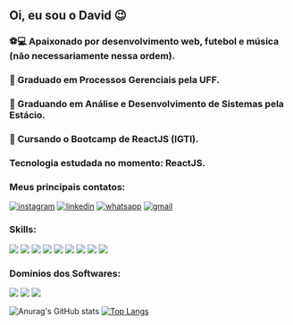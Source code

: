## Oi, eu sou o David 😉
### ⚽💻 Apaixonado por desenvolvimento web, futebol e música (não necessariamente nessa ordem). 
### 📗 Graduado em Processos Gerenciais pela UFF.
### 📗 Graduando em Análise e Desenvolvimento de Sistemas pela Estácio.
### 📗 Cursando o Bootcamp de ReactJS (IGTI).
### Tecnologia estudada no momento: ReactJS.
### Meus principais contatos:
[![instagram](https://img.shields.io/badge/Instagram-E4405F?style=for-the-badge&logo=instagram&logoColor=white)](https://www.instagram.com/davidscrj/) [![linkedin](https://img.shields.io/badge/LinkedIn-0077B5?style=for-the-badge&logo=linkedin&logoColor=white)](https://www.linkedin.com/in/david-cavalcanti-dev/) [![whatsapp](https://img.shields.io/badge/WhatsApp-25D366?style=for-the-badge&logo=whatsapp&logoColor=white)](https://api.whatsapp.com/send?phone=5521983999842&text=Ol%C3%A1!%20Vim%20pelo%20gthub!) [![gmail](https://img.shields.io/badge/Gmail-D14836?style=for-the-badge&logo=gmail&logoColor=white)](mailto:avidsc.dev@gmail.com)

### Skills:
<div style="display:inline-block">
<img src="https://img.shields.io/badge/HTML5-E34F26?style=for-the-badge&logo=html5&logoColor=white">
<img src="https://img.shields.io/badge/CSS3-1572B6?style=for-the-badge&logo=css3&logoColor=white">
<img src="https://img.shields.io/badge/JavaScript-F7DF1E?style=for-the-badge&logo=javascript&logoColor=black">
<img src="https://img.shields.io/badge/React-20232A?style=for-the-badge&logo=react&logoColor=61DAFB">
<img src="https://img.shields.io/badge/Sass-CC6699?style=for-the-badge&logo=sass&logoColor=white">
<img src="https://img.shields.io/badge/Bootstrap-563D7C?style=for-the-badge&logo=bootstrap&logoColor=white">
<img src="https://img.shields.io/badge/C-00599C?style=for-the-badge&logo=c&logoColor=white">
<img src="https://img.shields.io/badge/MySQL-00000F?style=for-the-badge&logo=mysql&logoColor=white">
<img src="https://img.shields.io/badge/PostgreSQL-316192?style=for-the-badge&logo=postgresql&logoColor=white">

</div>

### Dominios dos Softwares:
<div style="display:inline-block">
<img src="https://aleen42.github.io/badges/src/photoshop.svg">
<img src="https://aleen42.github.io/badges/src/illustrator.svg">
<img src="https://img.shields.io/badge/Microsoft_Office-D83B01?style=for-the-badge&logo=microsoft-office&logoColor=white">
</div>

![Anurag's GitHub stats](https://github-readme-stats.vercel.app/api?username=davidscdev&show_icons=true&theme=radical) [![Top Langs](https://github-readme-stats.vercel.app/api/top-langs/?username=davidscdev)](https://github.com/anuraghazra/github-readme-stats)
 




